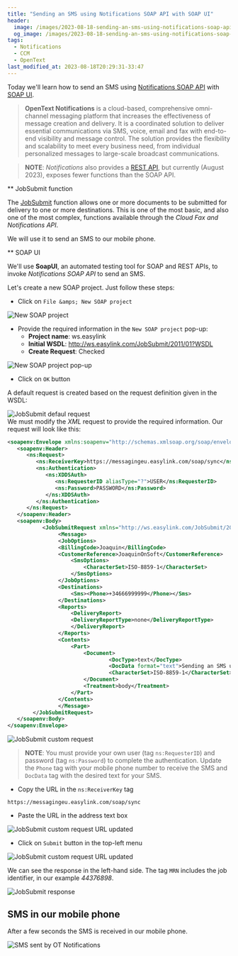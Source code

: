 ```yaml
---
title: "Sending an SMS using Notifications SOAP API with SOAP UI"
header:
  image: /images/2023-08-18-sending-an-sms-using-notifications-soap-api-with-soap-ui/08-sms-in-mobile-phone.jpg
  og_image: /images/2023-08-18-sending-an-sms-using-notifications-soap-api-with-soap-ui/08-sms-in-mobile-phone.jpg
tags:
  - Notifications
  - CCM
  - OpenText  
last_modified_at: 2023-08-18T20:29:31-33:47
---
```


Today we'll learn how to send an SMS using [Notifications SOAP API](https://apiforums.easylink.com/emapidocs/) with [SOAP UI](https://www.soapui.org/).

> **OpenText Notifications** is a cloud-based, comprehensive omni-channel messaging platform that 
> increases the effectiveness of message creation and delivery. It is a coordinated solution to 
> deliver essential communications via SMS, voice, email and fax with end-to-end visibility and 
> message control. The solution provides the flexibility and scalability to meet every business 
> need, from individual personalized messages to large-scale broadcast communications.

> **NOTE**: *Notifications* also provides a 
> [REST API](https://developer.opentext.com/ce/products/notifications), 
> but currently (August 2023), exposes fewer functions than the SOAP API. 

** JobSubmit function

The [JobSubmit](https://apiforums.easylink.com/emapidocs/26/JobSubmit/JobSubmit.html) function allows one 
or more documents to be submitted for delivery to one or more destinations. This is one of the most basic, 
and also one of the most complex, functions available through the *Cloud Fax and Notifications API*.

We will use it to send an SMS to our mobile phone.

** SOAP UI

We'll use **SoapUI**, an automated testing tool for SOAP and REST APIs, to invoke 
*Notifications SOAP API* to send an SMS.

Let's create a new SOAP project. Just follow these steps:

 - Click on `File &amps; New SOAP project`
 
 ![New SOAP project](/images/2023-08-18-sending-an-sms-using-notifications-soap-api-with-soap-ui/01-new-soap-project.png)	  	

 - Provide the required information in the `New SOAP project` pop-up:
    - **Project name**: ws.easylink
	- **Initial WSDL**: http://ws.easylink.com/JobSubmit/2011/01?WSDL
	- **Create Request**: Checked
	
 ![New SOAP project pop-up](/images/2023-08-18-sending-an-sms-using-notifications-soap-api-with-soap-ui/02-new-soap-project-pop-up.png)	  	
 - Click on `OK` button

A default request is created based on the request definition given in the WSDL:

 ![JobSubmit defaul request](/images/2023-08-18-sending-an-sms-using-notifications-soap-api-with-soap-ui/03-jobsubmit-default-request.png)	  	
We must modify the *XML* request to provide the required information. Our request will look like this: 

```xml
<soapenv:Envelope xmlns:soapenv="http://schemas.xmlsoap.org/soap/envelope/" xmlns:ns="http://ws.easylink.com/RequestResponse/2011/01" xmlns:ns1="http://ws.easylink.com/JobSubmit/2011/01">
   <soapenv:Header>
      <ns:Request>
         <ns:ReceiverKey>https://messagingeu.easylink.com/soap/sync</ns:ReceiverKey>
         <ns:Authentication>            
            <ns:XDDSAuth>
               <ns:RequesterID aliasType="?">USER</ns:RequesterID>
               <ns:Password>PASSWORD</ns:Password>
            </ns:XDDSAuth>
         </ns:Authentication>
      </ns:Request>
   </soapenv:Header>
   <soapenv:Body>
		   <JobSubmitRequest xmlns="http://ws.easylink.com/JobSubmit/2011/01">
				<Message>
				<JobOptions>
				<BillingCode>Joaquin</BillingCode>
				<CustomerReference>JoaquinOnSoft</CustomerReference>
					<SmsOptions>
						<CharacterSet>ISO-8859-1</CharacterSet>
					</SmsOptions>
				</JobOptions>
				<Destinations>
					<Sms><Phone>+34666999999</Phone></Sms>
				</Destinations>
				<Reports>
					<DeliveryReport>
					<DeliveryReportType>none</DeliveryReportType>
					</DeliveryReport>
				</Reports>
				<Contents>
					<Part>
						<Document>
								<DocType>text</DocType>
								<DocData format="text">Sending an SMS using Notifications SOAP API with SOAP UI</DocData>	
								<CharacterSet>ISO-8859-1</CharacterSet> 									
						</Document>
						<Treatment>body</Treatment>
					</Part>
				</Contents>
				</Message>
		</JobSubmitRequest>
   </soapenv:Body>
</soapenv:Envelope>

```

 ![JobSubmit custom request](/images/2023-08-18-sending-an-sms-using-notifications-soap-api-with-soap-ui/04-jobsubmit-custom-request.png)	  

> **NOTE**: You must provide your own user (tag `ns:RequesterID`) and password 
> (tag `ns:Password`) to complete the authentication.
> Update the `Phone` tag with your mobile phone number to receive the SMS and 
> `DocData` tag with the desired text for your SMS.

 - Copy the URL in the `ns:ReceiverKey` tag
 
```
https://messagingeu.easylink.com/soap/sync
```
 - Paste the URL in the address text box

 ![JobSubmit custom request URL updated](/images/2023-08-18-sending-an-sms-using-notifications-soap-api-with-soap-ui/05-jobsubmit-custom-request-url-updated.png)	  
 
 - Click on `Submit` button in the top-left menu
 
 ![JobSubmit custom request URL updated](/images/2023-08-18-sending-an-sms-using-notifications-soap-api-with-soap-ui/06-submit-request.png)	   
 
We can see the response in the left-hand side. The tag `MRN` includes the job identifier, in our example *44376898*.

 ![JobSubmit response](/images/2023-08-18-sending-an-sms-using-notifications-soap-api-with-soap-ui/07-jobsubmit-response.png)	   

## SMS in our mobile phone

After a few seconds the SMS is received in our mobile phone.
  
 ![SMS sent by OT Notifications](/images/2023-08-18-sending-an-sms-using-notifications-soap-api-with-soap-ui/08-sms-in-mobile-phone.jpg)  
 